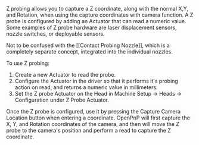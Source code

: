 Z probing allows you to capture a Z coordinate, along with the normal X,Y, and Rotation, when using the capture coordinates with camera function. A Z probe is configured by adding an Actuator that can read a numeric value. Some examples of Z probe hardware are laser displacement sensors, nozzle switches, or deployable sensors.

Not to be confused with the [[Contact Probing Nozzle]], which is a completely separate concept, integrated into the individual nozzles.

To use Z probing:

1. Create a new Actuator to read the probe.
2. Configure the Actuator in the driver so that it performs it's probing action on read, and returns a numeric value in millimeters.
3. Set the Z probe Actuator on the Head in Machine Setup -> Heads -> Configuration under Z Probe Actuator.

Once the Z probe is configured, use it by pressing the Capture Camera Location button when entering a coordinate. OpenPnP will first capture the X, Y, and Rotation coordinates of the camera, and then will move the Z probe to the camera's position and perform a read to capture the Z coordinate.